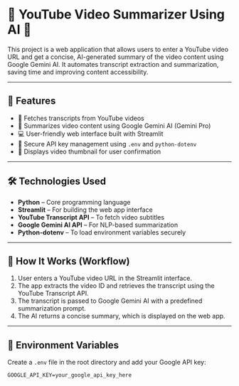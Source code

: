 # 🎥 YouTube Video Summarizer Using AI 🤖

This project is a web application that allows users to enter a YouTube video URL and get a concise, AI-generated summary of the video content using Google Gemini AI. It automates transcript extraction and summarization, saving time and improving content accessibility.

---

## 📌 Features

- 🎯 Fetches transcripts from YouTube videos
- 🤖 Summarizes video content using Google Gemini AI (Gemini Pro)
- 💻 User-friendly web interface built with Streamlit
- 🔐 Secure API key management using `.env` and `python-dotenv`
- 📸 Displays video thumbnail for user confirmation

---

## 🛠️ Technologies Used

- **Python** – Core programming language
- **Streamlit** – For building the web app interface
- **YouTube Transcript API** – To fetch video subtitles
- **Google Gemini AI API** – For NLP-based summarization
- **Python-dotenv** – To load environment variables securely

---

## 🚀 How It Works (Workflow)

1. User enters a YouTube video URL in the Streamlit interface.
2. The app extracts the video ID and retrieves the transcript using the YouTube Transcript API.
3. The transcript is passed to Google Gemini AI with a predefined summarization prompt.
4. The AI returns a concise summary, which is displayed on the web app.

---

## 🔐 Environment Variables

Create a `.env` file in the root directory and add your Google API key:

```env
GOOGLE_API_KEY=your_google_api_key_here
